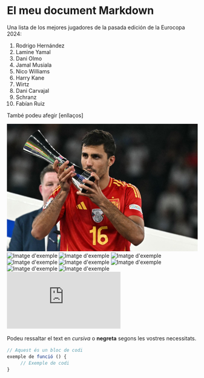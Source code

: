# El meu document Markdown

Una lista de los mejores jugadores de la pasada edición de la Eurocopa 2024:

1. Rodrigo Hernández
2. Lamine Yamal
3. Dani Olmo
4. Jamal Musiala
5. Nico Williams
6. Harry Kane
7. Wirtz
8. Dani Carvajal
9. Schranz
10. Fabían Ruiz


També podeu afegir [enllaços]

![Imatge d'exemple](rODRI.jpeg)
![Imatge d'exemple](https://static.independentespanol.com/2024/07/15/02/EURO-YAMAL_53255.jpg?quality=75&width=1250&crop=3%3A2%2Csmart&auto=webp)
![Imatge d'exemple](https://monterrassa.cat/app/uploads/sites/19/2024/07/whatsapp-image-2024-07-15-at-13.10.09.jpeg)
![Imatge d'exemple](https://oneftbl-cms.imgix.net/https%3A%2F%2Fwww.getfootballnewsgermany.com%2Fassets%2Ffbl-euro-2024-match14-ger-hun.jpg?auto=format%2Ccompress&crop=faces&dpr=2&fit=crop&h=630&q=25&w=840&s=2cc753bccfb747a1ab6485eb19282a45)
![Imatge d'exemple](https://imagenes.elpais.com/resizer/v2/KCYUNDPH25BORIPLG5GC45DSKY.jpg?auth=dc4b4c8f4d50d22ecf104bff69c7277b839089accd61c532c48e6aa707abca8b&width=1200)
![Imatge d'exemple](https://e-ad.americatv.com.pe/futbol-mundial-que-harry-kane-fue-tendencia-titulo-espana-eurocopa-2024-n445759-609x342-1024772.jpg)
![Imatge d'exemple](https://oneftbl-cms.imgix.net/https%3A%2F%2Ffilebucket.onefootball.com%2F2024%2F6%2F1718392844395-blob?auto=format%2Ccompress&crop=faces&dpr=2&fit=crop&h=630&q=25&w=840&s=0e96ec003d3ba559d5765d0722367dd4)
![Imatge d'exemple](https://images.ecestaticos.com/mSmp0gItgNFf4JuFaMByOY4mCdY=/0x185:2273x1462/972x547/filters:fill(white):format(jpg)/f.elconfidencial.com%2Foriginal%2F2d4%2F01a%2F816%2F2d401a816b47ef4e439c50a37f567418.jpg)
![Imatge d'exemple](https://livesport-ott-images.ssl.cdn.cra.cz/r900xfq60/2db8d571-8aa5-4cdb-8c47-8d4e55ed99e4.avif)
![Imatge d'exemple](https://img-s-msn-com.akamaized.net/tenant/amp/entityid/BB1qJ6Uw.img?w=760&h=427&m=6&x=309&y=30&s=82&d=82)

Podeu ressaltar el text en *cursiva* o **negreta** segons les vostres necessitats.

```javascript
// Aquest és un bloc de codi
exemple de funció () {
     // Exemple de codi
}

